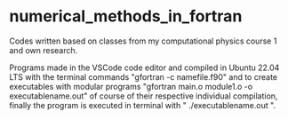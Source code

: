 # numerical_methods_in_fortran
Codes written based on classes from my computational physics course 1 and own research.

Programs made in the VSCode code editor and compiled in Ubuntu 22.04 LTS with the terminal commands "gfortran -c namefile.f90" and to create executables with modular programs "gfortran main.o module1.o -o executablename.out" of course of their respective individual compilation, finally the program is executed in terminal with " ./executablename.out ".
